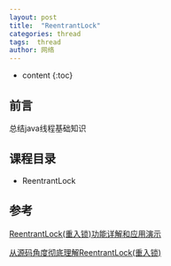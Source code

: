 ```yaml
---
layout: post
title:  "ReentrantLock"
categories: thread
tags:  thread
author: 网络
---
```


* content
{:toc}


## 前言

总结java线程基础知识

##  课程目录
* ReentrantLock









## 参考

[ReentrantLock(重入锁)功能详解和应用演示](https://www.cnblogs.com/takumicx/p/9338983.html)

[从源码角度彻底理解ReentrantLock(重入锁)](https://www.cnblogs.com/takumicx/p/9402021.html)
